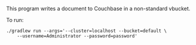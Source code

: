 This program writes a document to Couchbase in a non-standard vbucket.

To run:

    ./gradlew run --args='--cluster=localhost --bucket=default \
        --username=Administrator --password=password'
